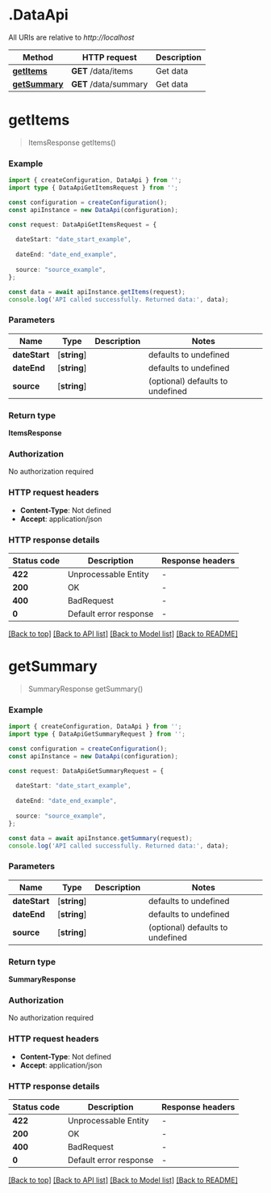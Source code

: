 # .DataApi

All URIs are relative to *http://localhost*

Method | HTTP request | Description
------------- | ------------- | -------------
[**getItems**](DataApi.md#getItems) | **GET** /data/items | Get data
[**getSummary**](DataApi.md#getSummary) | **GET** /data/summary | Get data


# **getItems**
> ItemsResponse getItems()


### Example


```typescript
import { createConfiguration, DataApi } from '';
import type { DataApiGetItemsRequest } from '';

const configuration = createConfiguration();
const apiInstance = new DataApi(configuration);

const request: DataApiGetItemsRequest = {
  
  dateStart: "date_start_example",
  
  dateEnd: "date_end_example",
  
  source: "source_example",
};

const data = await apiInstance.getItems(request);
console.log('API called successfully. Returned data:', data);
```


### Parameters

Name | Type | Description  | Notes
------------- | ------------- | ------------- | -------------
 **dateStart** | [**string**] |  | defaults to undefined
 **dateEnd** | [**string**] |  | defaults to undefined
 **source** | [**string**] |  | (optional) defaults to undefined


### Return type

**ItemsResponse**

### Authorization

No authorization required

### HTTP request headers

 - **Content-Type**: Not defined
 - **Accept**: application/json


### HTTP response details
| Status code | Description | Response headers |
|-------------|-------------|------------------|
**422** | Unprocessable Entity |  -  |
**200** | OK |  -  |
**400** | BadRequest |  -  |
**0** | Default error response |  -  |

[[Back to top]](#) [[Back to API list]](README.md#documentation-for-api-endpoints) [[Back to Model list]](README.md#documentation-for-models) [[Back to README]](README.md)

# **getSummary**
> SummaryResponse getSummary()


### Example


```typescript
import { createConfiguration, DataApi } from '';
import type { DataApiGetSummaryRequest } from '';

const configuration = createConfiguration();
const apiInstance = new DataApi(configuration);

const request: DataApiGetSummaryRequest = {
  
  dateStart: "date_start_example",
  
  dateEnd: "date_end_example",
  
  source: "source_example",
};

const data = await apiInstance.getSummary(request);
console.log('API called successfully. Returned data:', data);
```


### Parameters

Name | Type | Description  | Notes
------------- | ------------- | ------------- | -------------
 **dateStart** | [**string**] |  | defaults to undefined
 **dateEnd** | [**string**] |  | defaults to undefined
 **source** | [**string**] |  | (optional) defaults to undefined


### Return type

**SummaryResponse**

### Authorization

No authorization required

### HTTP request headers

 - **Content-Type**: Not defined
 - **Accept**: application/json


### HTTP response details
| Status code | Description | Response headers |
|-------------|-------------|------------------|
**422** | Unprocessable Entity |  -  |
**200** | OK |  -  |
**400** | BadRequest |  -  |
**0** | Default error response |  -  |

[[Back to top]](#) [[Back to API list]](README.md#documentation-for-api-endpoints) [[Back to Model list]](README.md#documentation-for-models) [[Back to README]](README.md)


